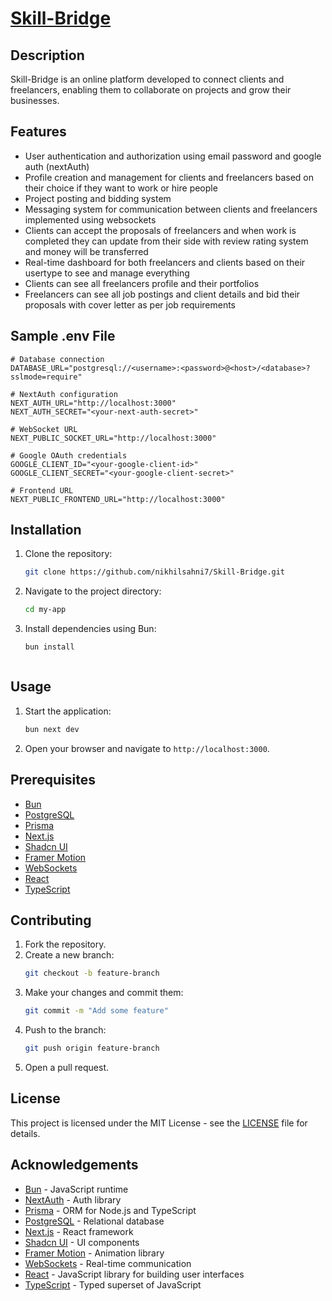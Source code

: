 # [Skill-Bridge](https://skill-bridg.vercel.app/)

## Description

Skill-Bridge is an online platform developed to connect clients and freelancers, enabling them to collaborate on projects and grow their businesses.

## Features

- User authentication and authorization using email password and google auth (nextAuth)
- Profile creation and management for clients and freelancers based on their choice if they want to work or hire people
- Project posting and bidding system
- Messaging system for communication between clients and freelancers implemented using websockets
- Clients can accept the proposals of freelancers and when work is completed they can update from their side with review rating system and money will be transferred
- Real-time dashboard for both freelancers and clients based on their usertype to see and manage everything
- Clients can see all freelancers profile and their portfolios
- Freelancers can see all job postings and client details and bid their proposals with cover letter as per job requirements

## Sample .env File

```properties
# Database connection
DATABASE_URL="postgresql://<username>:<password>@<host>/<database>?sslmode=require"

# NextAuth configuration
NEXT_AUTH_URL="http://localhost:3000"
NEXT_AUTH_SECRET="<your-next-auth-secret>"

# WebSocket URL
NEXT_PUBLIC_SOCKET_URL="http://localhost:3000"

# Google OAuth credentials
GOOGLE_CLIENT_ID="<your-google-client-id>"
GOOGLE_CLIENT_SECRET="<your-google-client-secret>"

# Frontend URL
NEXT_PUBLIC_FRONTEND_URL="http://localhost:3000"

```

## Installation

1. Clone the repository:

   ```sh
   git clone https://github.com/nikhilsahni7/Skill-Bridge.git
   ```

2. Navigate to the project directory:
   ```sh
   cd my-app
   ```
3. Install dependencies using Bun:

   ```sh
   bun install
   ```

   ```

   ```

## Usage

1. Start the application:
   ```sh
   bun next dev
   ```
2. Open your browser and navigate to `http://localhost:3000`.

## Prerequisites

- [Bun](https://bun.sh/)
- [PostgreSQL](https://www.postgresql.org/)
- [Prisma](https://www.prisma.io/)
- [Next.js](https://nextjs.org/)
- [Shadcn UI](https://shadcn.dev/)
- [Framer Motion](https://www.framer.com/motion/)
- [WebSockets](https://developer.mozilla.org/en-US/docs/Web/API/WebSockets_API)
- [React](https://reactjs.org/)
- [TypeScript](https://www.typescriptlang.org/)

## Contributing

1. Fork the repository.
2. Create a new branch:
   ```sh
   git checkout -b feature-branch
   ```
3. Make your changes and commit them:
   ```sh
   git commit -m "Add some feature"
   ```
4. Push to the branch:
   ```sh
   git push origin feature-branch
   ```
5. Open a pull request.

## License

This project is licensed under the MIT License - see the [LICENSE](LICENSE) file for details.

## Acknowledgements

- [Bun](https://bun.sh/) - JavaScript runtime
- [NextAuth](https://authjs.dev/getting-started/migrating-to-v5) - Auth library
- [Prisma](https://www.prisma.io/) - ORM for Node.js and TypeScript
- [PostgreSQL](https://www.postgresql.org/) - Relational database
- [Next.js](https://nextjs.org/) - React framework
- [Shadcn UI](https://shadcn.dev/) - UI components
- [Framer Motion](https://www.framer.com/motion/) - Animation library
- [WebSockets](https://developer.mozilla.org/en-US/docs/Web/API/WebSockets_API) - Real-time communication
- [React](https://reactjs.org/) - JavaScript library for building user interfaces
- [TypeScript](https://www.typescriptlang.org/) - Typed superset of JavaScript
